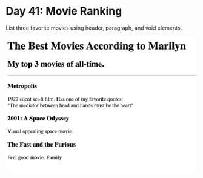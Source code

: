 # Day 41: Movie Ranking

List three favorite movies using header, paragraph, and void elements.

<img src="https://github.com/marilynyi/100-days-of-code-python/blob/main/days-41-50/day-41/movie-ranking/output.png">